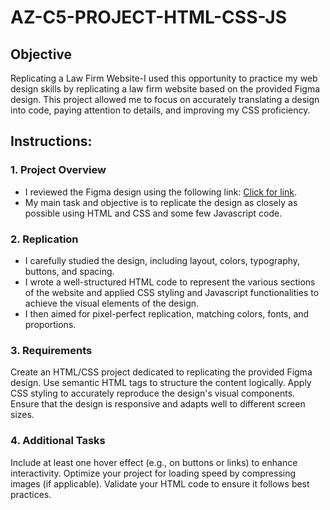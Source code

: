 # AZ-C5-PROJECT-HTML-CSS-JS

## Objective

Replicating a Law Firm Website-I used this opportunity to practice my web design skills by replicating a law firm website based on the provided Figma design. This project allowed me to focus on accurately translating a design into code, paying attention to details, and improving my CSS proficiency.

## Instructions:

### 1. Project Overview

* I reviewed the Figma design using the following link: [Click for link](https://www.figma.com/file/QUreEf9IO2uhYH5ZKyAh0y/Law-firm-site?type=design&node-id=0-1&mode=design&t=zLcGAO8wFUNjAfN9-0).
* My main task and objective is to replicate the design as closely as possible using HTML and CSS and some few Javascript code.

### 2. Replication

* I carefully studied the design, including layout, colors, typography, buttons, and spacing.
* I wrote a well-structured HTML code to represent the various sections of the website and applied CSS styling and Javascript functionalities to achieve the visual elements of the design.
* I then aimed for pixel-perfect replication, matching colors, fonts, and proportions.

### 3. Requirements

Create an HTML/CSS project dedicated to replicating the provided Figma design.
Use semantic HTML tags to structure the content logically.
Apply CSS styling to accurately reproduce the design's visual components.
Ensure that the design is responsive and adapts well to different screen sizes.

### 4. Additional Tasks

Include at least one hover effect (e.g., on buttons or links) to enhance interactivity.
Optimize your project for loading speed by compressing images (if applicable).
Validate your HTML code to ensure it follows best practices.
